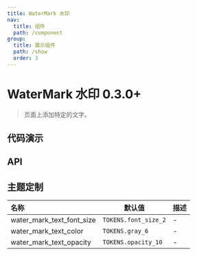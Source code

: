 ```yaml
---
title: WaterMark 水印
nav:
  title: 组件
  path: /component
group:
  title: 展示组件
  path: /show
  order: 3
---
```


# WaterMark 水印 <Badge>0.3.0+</Badge>

> 页面上添加特定的文字。

## 代码演示

<code src="./__fixtures__/base.tsx"></code>

<code src="./__fixtures__/foreground.tsx"></code>

## API

<API hideTitle src="./water-mark.tsx"></API>

## 主题定制

| 名称                      | 默认值               | 描述 |
| :------------------------ | -------------------- | ---- |
| water_mark_text_font_size | `TOKENS.font_size_2` | -    |
| water_mark_text_color     | `TOKENS.gray_6`      | -    |
| water_mark_text_opacity   | `TOKENS.opacity_10`  | -    |
